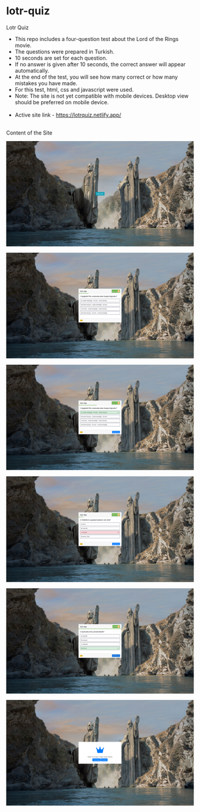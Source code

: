# lotr-quiz
Lotr Quiz<br>
- This repo includes a four-question test about the Lord of the Rings movie.<br>
- The questions were prepared in Turkish.<br>
- 10 seconds are set for each question.<br>
- If no answer is given after 10 seconds, the correct answer will appear automatically.<br>
- At the end of the test, you will see how many correct or how many mistakes you have made.<br>
- For this test, html, css and javascript were used.<br>
- Note: The site is not yet compatible with mobile devices. Desktop view should be preferred on mobile device.<br><br>
- Active site link - https://lotrquiz.netlify.app/ <br><br>

Content of the Site <br>

![First](https://github.com/ahmetmetinarslan/lotr-quiz/blob/main/Lotr%20Quiz%20Site/Website%20View/s1.png?raw=true) <br>

![alt text](https://github.com/ahmetmetinarslan/lotr-quiz/blob/main/Lotr%20Quiz%20Site/Website%20View/s2.png?raw=true) <br>

![alt text](https://github.com/ahmetmetinarslan/lotr-quiz/blob/main/Lotr%20Quiz%20Site/Website%20View/s3.png?raw=true) <br>

![alt text](https://github.com/ahmetmetinarslan/lotr-quiz/blob/main/Lotr%20Quiz%20Site/Website%20View/s4.png?raw=true) <br>

![alt text](https://github.com/ahmetmetinarslan/lotr-quiz/blob/main/Lotr%20Quiz%20Site/Website%20View/s5.png?raw=true) <br>

![alt text](https://github.com/ahmetmetinarslan/lotr-quiz/blob/main/Lotr%20Quiz%20Site/Website%20View/s6.png?raw=true) <br>



